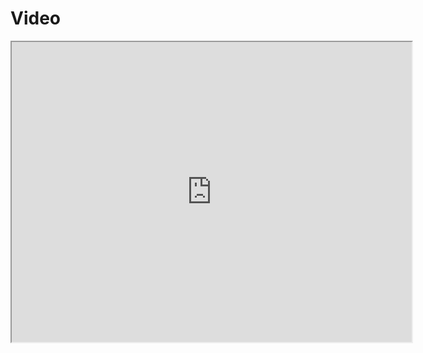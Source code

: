 # Video
<iframe src="https://drive.google.com/file/d/1k-ZHx0-vWVB02KDRbhVLwwFUw1J2xIrQ/preview" width="640" height="480" allow="autoplay"></iframe>
